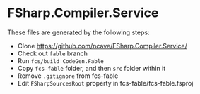 # FSharp.Compiler.Service

These files are generated by the following steps:

- Clone https://github.com/ncave/FSharp.Compiler.Service/
- Check out `fable` branch
- Run `fcs/build CodeGen.Fable`
- Copy `fcs-fable` folder, and then `src` folder within it
- Remove `.gitignore` from fcs-fable
- Edit `FSharpSourcesRoot` property in fcs-fable/fcs-fable.fsproj
